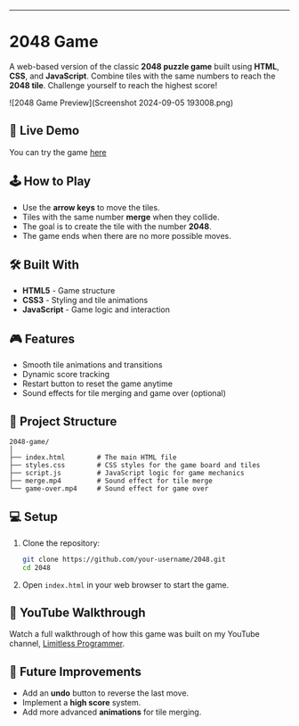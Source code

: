 

---

# 2048 Game

A web-based version of the classic **2048 puzzle game** built using **HTML**, **CSS**, and **JavaScript**. Combine tiles with the same numbers to reach the **2048 tile**. Challenge yourself to reach the highest score!

![2048 Game Preview](Screenshot 2024-09-05 193008.png)

## 🚀 Live Demo

You can try the game [here](https://limitlessprogrammer.github.io/2048/)

## 🕹️ How to Play
- Use the **arrow keys** to move the tiles.
- Tiles with the same number **merge** when they collide.
- The goal is to create the tile with the number **2048**.
- The game ends when there are no more possible moves.

## 🛠️ Built With

- **HTML5** - Game structure
- **CSS3** - Styling and tile animations
- **JavaScript** - Game logic and interaction

## 🎮 Features

- Smooth tile animations and transitions
- Dynamic score tracking
- Restart button to reset the game anytime
- Sound effects for tile merging and game over (optional)

## 📂 Project Structure

```
2048-game/
│
├── index.html        # The main HTML file
├── styles.css        # CSS styles for the game board and tiles
├── script.js         # JavaScript logic for game mechanics
├── merge.mp4         # Sound effect for tile merge
└── game-over.mp4     # Sound effect for game over
```

## 💻 Setup

1. Clone the repository:

   ```bash
   git clone https://github.com/your-username/2048.git
   cd 2048
   ```

2. Open `index.html` in your web browser to start the game.

## 🎥 YouTube Walkthrough

Watch a full walkthrough of how this game was built on my YouTube channel, [Limitless Programmer](https://www.youtube.com/LimitlessProgrammer).

## 🔧 Future Improvements

- Add an **undo** button to reverse the last move.
- Implement a **high score** system.
- Add more advanced **animations** for tile merging.





